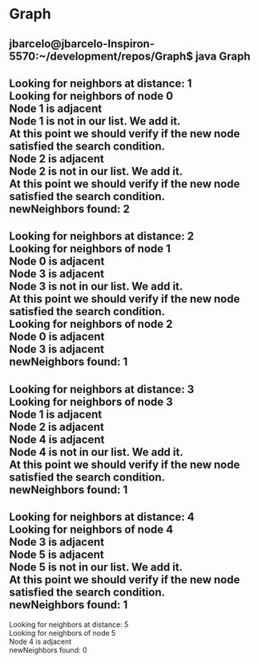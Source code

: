 # Graph

jbarcelo@jbarcelo-Inspiron-5570:~/development/repos/Graph$ java Graph  
------------------------------   
Looking for neighbors at distance: 1   
Looking for neighbors of node 0  
Node 1 is adjacent  
Node 1 is not in our list. We add it.  
At this point we should verify if the new node satisfied the search condition.  
Node 2 is adjacent  
Node 2 is not in our list. We add it.  
At this point we should verify if the new node satisfied the search condition.  
newNeighbors found: 2  
------------------------------  
Looking for neighbors at distance: 2  
Looking for neighbors of node 1  
Node 0 is adjacent  
Node 3 is adjacent  
Node 3 is not in our list. We add it.  
At this point we should verify if the new node satisfied the search condition.  
Looking for neighbors of node 2  
Node 0 is adjacent  
Node 3 is adjacent  
newNeighbors found: 1  
------------------------------  
Looking for neighbors at distance: 3  
Looking for neighbors of node 3  
Node 1 is adjacent  
Node 2 is adjacent  
Node 4 is adjacent  
Node 4 is not in our list. We add it.  
At this point we should verify if the new node satisfied the search condition.  
newNeighbors found: 1  
------------------------------  
Looking for neighbors at distance: 4  
Looking for neighbors of node 4  
Node 3 is adjacent  
Node 5 is adjacent  
Node 5 is not in our list. We add it.  
At this point we should verify if the new node satisfied the search condition.  
newNeighbors found: 1  
------------------------------  
Looking for neighbors at distance: 5  
Looking for neighbors of node 5  
Node 4 is adjacent  
newNeighbors found: 0  

